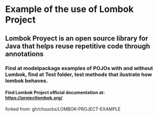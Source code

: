 # Example of the use of Lombok Project
## Lombok Proyect is an open source library for Java that helps reuse repetitive code through annotations
### Find at modelpackage examples of POJOs with and without Lombok, find at Test folder, test methods that ilustrate how lombok behaves.

#### Find Lombok Project official documentation at: https://projectlombok.org/

forked from: gh/chuucks/LOMBOK-PROJECT-EXAMPLE
